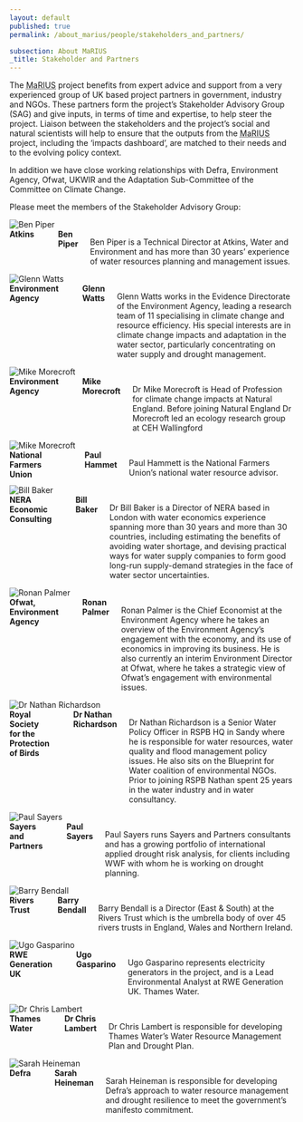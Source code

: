 ```yaml
---
layout: default
published: true
permalink: /about_marius/people/stakeholders_and_partners/

subsection: About MaRIUS
_title: Stakeholder and Partners
---
```


The <abbr title="Managing the Risks, Impacts and Uncertainties of drought and water Scarcity">MaRIUS</abbr> project benefits from expert advice and support from a very experienced group of UK based project partners in government, industry and NGOs. These partners form the project’s Stakeholder Advisory Group (SAG) and give inputs, in terms of time and expertise, to help steer the project. Liaison between the stakeholders and the project’s social and natural scientists will help to ensure that the outputs from the <abbr title="Managing the Risks, Impacts and Uncertainties of drought and water Scarcity">MaRIUS</abbr> project, including the ‘impacts dashboard’, are matched to their needs and to the evolving policy context.

In addition we have close working relationships with Defra, Environment Agency, Ofwat, UKWIR and the Adaptation Sub-Committee of the Committee on Climate Change.

Please meet the members of the Stakeholder Advisory Group:

<div class="row profile-card">
	<div class="large-3 columns">
		<img src="/mariusdroughtproject.org/assets/img/people/ben_piper.jpg" alt="Ben Piper" />
	</div>
	<div class="large-9 columns">
		<b>Atkins</b><br>
		<b>Ben Piper</b>
		<p>Ben Piper is a Technical Director at Atkins, Water and Environment and has more than 30 years’ experience of water resources planning and management issues.</p>
	</div>
</div>

<div class="row profile-card">
	<div class="large-3 columns">
		<img src="/mariusdroughtproject.org/assets/img/people/glenn_watts.jpg" alt="Glenn Watts" />
	</div>
	<div class="large-9 columns">
		<b>Environment Agency</b><br>
		<b>Glenn Watts</b>
		<p>Glenn Watts works in the Evidence Directorate of the Environment Agency, leading a research team of 11 specialising in climate change and resource efficiency. His special interests are in climate change impacts and adaptation in the water sector, particularly concentrating on water supply and drought management.</p>
	</div>
</div>

<div class="row profile-card">
	<div class="large-3 columns">
		<img src="/mariusdroughtproject.org/assets/img/people/mike_morecroft.png" alt="Mike Morecroft" />
	</div>
	<div class="large-9 columns">
		<b>Environment Agency</b><br>
		<b>Mike Morecroft</b>
		<p>Dr Mike Morecroft is Head of Profession for climate change impacts at Natural England. Before joining Natural England Dr Morecroft led an ecology research group at CEH Wallingford</p>
	</div>
</div>

<div class="row profile-card">
	<div class="large-3 columns">
		<img src="/mariusdroughtproject.org/assets/img/people/paul_hammet.jpg" alt="Mike Morecroft" />
	</div>
	<div class="large-9 columns">
		<b>National Farmers Union</b><br>
		<b>Paul Hammet</b>
		<p>Paul Hammett is the National Farmers Union’s national water resource advisor.</p>
	</div>
</div>

<div class="row profile-card">
	<div class="large-3 columns">
		<img src="/mariusdroughtproject.org/assets/img/people/bill_baker.jpg" alt="Bill Baker" />
	</div>
	<div class="large-9 columns">
		<b>NERA Economic Consulting</b><br>
		<b>Bill Baker</b>
		<p>Dr Bill Baker is a Director of NERA based in London with water economics experience spanning more than 30 years and more than 30 countries, including estimating the benefits of avoiding water shortage, and devising practical ways for water supply companies to form good long-run supply-demand strategies in the face of water sector uncertainties.</p>
	</div>
</div>

<div class="row profile-card">
	<div class="large-3 columns">
		<img src="/mariusdroughtproject.org/assets/img/people/ronan_palmer.jpg" alt="Ronan Palmer" />
	</div>
	<div class="large-9 columns">
		<b>Ofwat, Environment Agency</b><br>
		<b>Ronan Palmer</b>
		<p>Ronan Palmer is the Chief Economist at the Environment Agency where he takes an overview of the Environment Agency’s engagement with the economy, and its use of economics in improving its business. He is also currently an interim Environment Director at Ofwat, where he takes a strategic view of Ofwat’s engagement with environmental issues.</p>
	</div>
</div>

<div class="row profile-card">
	<div class="large-3 columns">
		<img src="/mariusdroughtproject.org/assets/img/people/nathan_richardson.jpg" alt="Dr Nathan Richardson" />
	</div>
	<div class="large-9 columns">
		<b>Royal Society for the Protection of Birds</b><br>
		<b>Dr Nathan Richardson</b>
		<p>Dr Nathan Richardson is a Senior Water Policy Officer in RSPB HQ in Sandy where he is responsible for water resources, water quality and flood management policy issues. He also sits on the Blueprint for Water coalition of environmental NGOs. Prior to joining RSPB Nathan spent 25 years in the water industry and in water consultancy.</p>
	</div>
</div>

<div class="row profile-card">
	<div class="large-3 columns">
		<img src="/mariusdroughtproject.org/assets/img/people/paul_sayers.jpg" alt="Paul Sayers" />
	</div>
	<div class="large-9 columns">
		<b>Sayers and Partners </b><br>
		<b>Paul Sayers</b>
		<p>Paul Sayers runs Sayers and Partners consultants and has a growing portfolio of international applied drought risk analysis, for clients including WWF with whom he is working on drought planning.</p>
	</div>
</div>

<div class="row profile-card">
	<div class="large-3 columns">
		<img src="/mariusdroughtproject.org/assets/img/people/barry_bendall.jpg" alt="Barry Bendall" />
	</div>
	<div class="large-9 columns">
		<b>Rivers Trust</b><br>
		<b>Barry Bendall</b>
		<p>Barry Bendall is a Director (East & South) at the Rivers Trust which is the umbrella body of over 45 rivers trusts in England, Wales and Northern Ireland.</p>
	</div>
</div>

<div class="row profile-card">
	<div class="large-3 columns">
		<img src="/mariusdroughtproject.org/assets/img/people/ugo_gasparino.jpg" alt="Ugo Gasparino" />
	</div>
	<div class="large-9 columns">
		<b>RWE Generation UK</b><br>
		<b>Ugo Gasparino</b>
		<p>Ugo Gasparino represents electricity generators in the project, and is a Lead Environmental Analyst at RWE Generation UK.
Thames Water.</p>
	</div>
</div>

<div class="row profile-card">
	<div class="large-3 columns">
		<img src="/mariusdroughtproject.org/assets/img/people/default.png" alt="Dr Chris Lambert" />
	</div>
	<div class="large-9 columns">
		<b>Thames Water</b><br>
		<b>Dr Chris Lambert</b>
		<p>Dr Chris Lambert is responsible for developing Thames Water’s Water Resource Management Plan and Drought Plan.</p>
	</div>
</div>

<div class="row profile-card">
	<div class="large-3 columns">
		<img src="/mariusdroughtproject.org/assets/img/people/sarah_heineman.jpg" alt="Sarah Heineman" />
	</div>
	<div class="large-9 columns">
		<b>Defra</b><br>
		<b>Sarah Heineman</b>
		<p>Sarah Heineman is responsible for developing Defra’s approach to water resource management and drought resilience to meet the government’s manifesto commitment.</p>
	</div>
</div>